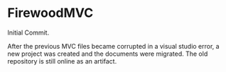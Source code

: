 # FirewoodMVC
Initial Commit. 

After the previous MVC files became corrupted in a visual studio error, a new project was created and the documents were migrated.
The old repository is still online as an artifact.
